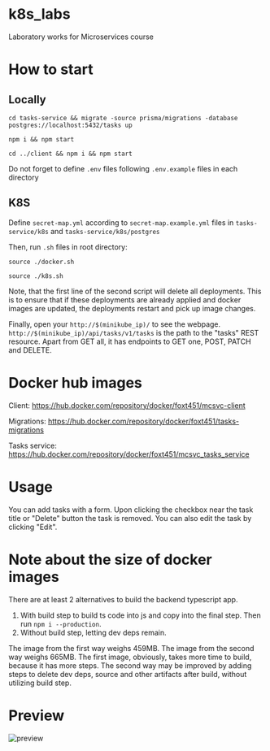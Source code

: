 # k8s_labs
Laboratory works for Microservices course

# How to start
## Locally
`cd tasks-service && migrate -source prisma/migrations -database postgres://localhost:5432/tasks up`

`npm i && npm start`

`cd ../client && npm i && npm start`

Do not forget to define `.env` files following `.env.example` files in each directory

## K8S
Define `secret-map.yml` according to `secret-map.example.yml` files in `tasks-service/k8s` and `tasks-service/k8s/postgres`

Then, run `.sh` files in root directory:

`source ./docker.sh`

`source ./k8s.sh`

Note, that the first line of the second script will delete all deployments. This is to ensure that if these deployments are already applied and docker images are updated, the deployments restart and pick up image changes.

Finally, open your `http://$(minikube_ip)/` to see the webpage.
`http://$(minikube_ip)/api/tasks/v1/tasks` is the path to the "tasks" REST resource. Apart from GET all, it has endpoints to GET one, POST, PATCH and DELETE.

# Docker hub images
Client: https://hub.docker.com/repository/docker/foxt451/mcsvc-client

Migrations: https://hub.docker.com/repository/docker/foxt451/tasks-migrations

Tasks service: https://hub.docker.com/repository/docker/foxt451/mcsvc_tasks_service

# Usage
You can add tasks with a form. Upon clicking the checkbox near the task title or "Delete" button the task is removed. You can also edit the task by clicking "Edit".

# Note about the size of docker images
There are at least 2 alternatives to build the backend typescript app.

1) With build step to build ts code into js and copy into the final step. Then run `npm i --production`.
2) Without build step, letting dev deps remain.

The image from the first way weighs 459MB.
The image from the second way weighs 665MB.
The first image, obviously, takes more time to build, because it has more steps.
The second way may be improved by adding steps to delete dev deps, source and other artifacts after build, without utilizing build step.

# Preview
![preview](https://i.imgur.com/wwQqQel.png)
